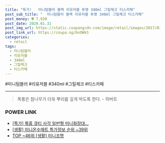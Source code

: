 ```yaml
--- 
title: "특가!   미니텀블러 블랙 리유저블 투명 340ml 그릴체크 티스카페" 
post_sub_title: "  미니텀블러 블랙 리유저블 투명 340ml 그릴체크 티스카페" 
post_money: ₩ 7,920 
post_date: 2020.01.31 
post_img_url: https://static.coupangcdn.com/image/retail/images/2017/03/20/17/1/a2b4edb2-04e5-4c9f-ba7d-fe74e435759a.jpg 
post_link_url: https://coupa.ng/bnOWkS 
categories: 
  - retail 
tags: 
  - 미니텀블러 
  - 리유저블 
  - 340ml 
  - 그릴체크 
  - 티스카페 
--- 
```

  #미니텀블러 #리유저블 #340ml #그릴체크 #티스카페 
<hr> 

> 폭풍은 참나무가 더욱 뿌리를 깊게 박도록 한다. - 허버트 


### POWER LINK

* <a href="https://blog.naver.com/sakai111/221786759704" target="_blank">[특가] 룩홈 큐티 사각 일반형 미니화장대...</a>
* <a href="https://blog.naver.com/sakai111/221780412754" target="_blank"> [생활] 미니온수매트 특가정보 순위 ~39위</a>
* <a href="https://blog.naver.com/fasyy4321/221782733589" target="_blank"> TOP ~46위 [생활] 미니조명</a>

